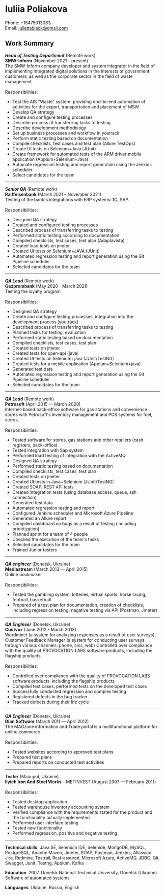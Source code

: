 # Iuliia Poliakova
Phone: +16475013063
<br>
Email: juliettablack@gmail.com
<br>


## Work Summary
***Head of Testing Department*** (Remote work)
<br>
**SMW-Inform** (November 2021 - present)
<br>
The SMW-Inform company developer and system integrator in the field of implementing integrated digital solutions in the
interests of government customers, as well as the corporate sector in the field of waste management
<br>
<br>
Responsibilities:

- Test the AIS "Waste" system: providing end-to-end automation of activities for the export, transportation and
  placement of MSW.
- Develop QA strategy
- Create and configure testing processes
- Describe process of transferring tasks to testing
- Describe development methodology
- Set up business processes and workflow in youtrack
- Perform static testing based on documentation
- Compile checklists, test cases and test plan (Allure TestOps)
- Create UI tests on Selenium+Java (JUnit)
- Create framework for automated tests of the ARM driver mobile application (Appium+Selenium+Java)
- Automate regression testing and report generation using the Jenkins scheduler
- Select candidates for the team

---

***Senior QA*** (Remote work)
<br>
**Raiffeisenbank** (March 2021 – November 2021)
<br>
Testing of the bank's integrations with ERP systems: 1C, SAP.
<br>
<br>
Responsibilities:
- Designed QA strategy
- Created and configured testing processes
- Described process of transferring tasks to testing
- Performed static testing according to documentation
- Compiled checklists, test cases, test plan (Adaptavista)
- Created load tests on jmeter
- Created UI tests on Selenium+JAVA (JUnit)
- Automated regression testing and report generation using the Git Pipeline scheduler
- Selected candidates for the team

---
***QA Lead*** (Remote work)
<br>
**Gazprombank** (May 2020 - March 2021)
<br>
Testing the loyalty program
<br>
<br>
Responsibilities:

- Designed QA strategy
- Create and configure testing processes, integration into the development process (youtrack)
- Described process of transferring tasks to testing
- Planned tasks for testing, evaluation
- Performed static testing based on documentation
- Compiled checklists, test cases, test plan
- Created tests on jmeter
- Created tests for open-api (java)
- Created UI tests on Selenium+java (JUnit/TestNG)
- Created tests for a mobile application (Appium+Selenium+java)
- Generated test data
- Automated regression testing and report generation using the Git Pipeline scheduler
- Selected candidates for the team

---
***QA Lead*** (Remote work)
<br>
**Petrosoft** (April 2015 — March 2020)
<br>
Internet-based back-office software for gas stations and convenience stores with Petrosoft's inventory management and
POS systems for fuel, stores.
<br>
<br>
Responsibilities:

- Tested software for stores, gas stations and other retailers (cash registers, back-office)
- Tested integration with Sap system
- Performed load testing of integration with the ActiveMQ
- Designed QA strategy
- Performed static testing based on documentation
- Compiled checklists, test cases, test plan
- Created tests on jmeter
- Created UI tests in Java+Selenium (JUnit/TestNG)
- Created SOAP, REST API tests
- Created integration tests (using database access, queue, ssh connection)
- Generated test data
- Automated regression testing and report
- Configured Jenkins scheduler and Microsoft Azure Pipeline
- Generated an Allure report
- Compiled dashboard on bugs as a result of testing (including prioritization)
- Planned sprint for a team of 4 people
- Checked the execution of the team's tasks
- Selected candidates for the team
- Trained Junior testers

---

***QA engineer*** (Donetsk, Ukraine)
<br>
**Mediastream** (March 2013 — April 2015)
<br>
Online bookmaker
<br>
<br>
Responsibilities:
- Tested the gambling system: lotteries, virtual sports: horse racing, football, basketball
- Prepared of a test plan for documentation, creation of checklists, including regression testing, negative testing via
  API (Postman, Jmeter)

---

***QA Engineer*** (Donetsk, Ukraine)
<br>
**Custvox** (June 2012 - March 2013)
<br>
Wordminer (a system for analyzing responses as a result of user surveys), Customer Feedback Manager (a system for
conducting user surveys through various channels: phone, sms, web)
Controlled over compliance with the quality of PROVOCATION LABS software products, including the flagship products
<br>
<br>
Responsibilities:
- Controlled over compliance with the quality of PROVOCATION LABS software products, including the flagship products
- Compiled test cases, performed tests on the developed test cases
- Successfully conducted regression and complex testing
- Registered defects in the bug tracker
- Tracked defects during their life cycle

---

***QA Engineer*** (Donetsk, Ukraine)
<br>
**Dian Software** (March 2011 — April 2012)
<br>
The MAGzone information and Trade portal is a multifunctional platform for online commerce
<br>
<br>
Responsibilities:

- Tested websites according to approved test plans
- Prepared test plans
- Prepared reports on conducted test activities

---

***Tester*** (Mariupol, Ukraine)
<br>
**Ilyich Iron And Steel Works** - METINVEST (August 2007 — February 2011)
<br>
<br>
Responsibilities:

- Tested desktop application
- Tested warehouse inventory accounting system
- Verified compliance with the requirements stated for the product and the functionality actually implemented
- Performed user interface testing
- Tested new functionality
- Performed regression, positive and negative testing

---

**Technical skills**: Java SE, Selenium IDE, Selenide, MongoDB, MySQL, PostgreSQL, Apache Maven, Jmeter, SOAP, Postman,
Jenkins, Atlassian Jira, Redmine, Testrail, Rest-assured, Microsoft Azure, ActiveMQ, JDBC, Git, Swagger, Junit, Testng,
Appium, Kafka

**Education**: 2007, Donetsk National Technical University, Donetsk (Ukraine)
Software of automated systems

**Languages**: Ukraine, Russia, English 